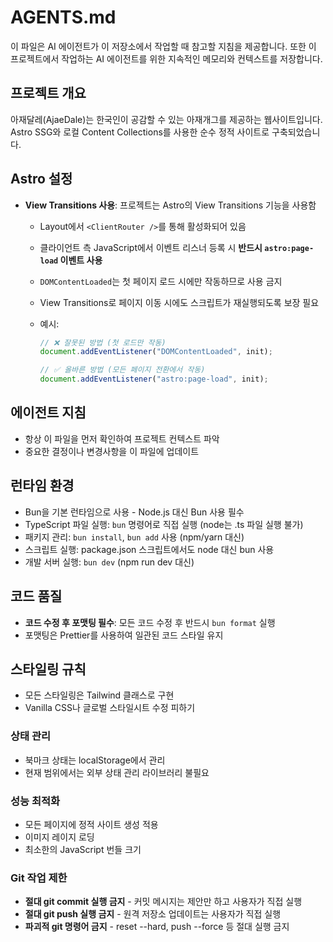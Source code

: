 # AGENTS.md

이 파일은 AI 에이전트가 이 저장소에서 작업할 때 참고할 지침을 제공합니다.
또한 이 프로젝트에서 작업하는 AI 에이전트를 위한 지속적인 메모리와 컨텍스트를 저장합니다.

## 프로젝트 개요

아재달레(AjaeDale)는 한국인이 공감할 수 있는 아재개그를 제공하는 웹사이트입니다.
Astro SSG와 로컬 Content Collections를 사용한 순수 정적 사이트로 구축되었습니다.

## Astro 설정

- **View Transitions 사용**: 프로젝트는 Astro의 View Transitions 기능을 사용함
  - Layout에서 `<ClientRouter />`를 통해 활성화되어 있음
  - 클라이언트 측 JavaScript에서 이벤트 리스너 등록 시 **반드시 `astro:page-load` 이벤트 사용**
  - `DOMContentLoaded`는 첫 페이지 로드 시에만 작동하므로 사용 금지
  - View Transitions로 페이지 이동 시에도 스크립트가 재실행되도록 보장 필요
  - 예시:

    ```javascript
    // ❌ 잘못된 방법 (첫 로드만 작동)
    document.addEventListener("DOMContentLoaded", init);

    // ✅ 올바른 방법 (모든 페이지 전환에서 작동)
    document.addEventListener("astro:page-load", init);
    ```

## 에이전트 지침

- 항상 이 파일을 먼저 확인하여 프로젝트 컨텍스트 파악
- 중요한 결정이나 변경사항을 이 파일에 업데이트

## 런타임 환경

- Bun을 기본 런타임으로 사용 - Node.js 대신 Bun 사용 필수
- TypeScript 파일 실행: `bun` 명령어로 직접 실행 (node는 .ts 파일 실행 불가)
- 패키지 관리: `bun install`, `bun add` 사용 (npm/yarn 대신)
- 스크립트 실행: package.json 스크립트에서도 node 대신 bun 사용
- 개발 서버 실행: `bun dev` (npm run dev 대신)

## 코드 품질

- **코드 수정 후 포맷팅 필수**: 모든 코드 수정 후 반드시 `bun format` 실행
- 포맷팅은 Prettier를 사용하여 일관된 코드 스타일 유지

## 스타일링 규칙

- 모든 스타일링은 Tailwind 클래스로 구현
- Vanilla CSS나 글로벌 스타일시트 수정 피하기

### 상태 관리

- 북마크 상태는 localStorage에서 관리
- 현재 범위에서는 외부 상태 관리 라이브러리 불필요

### 성능 최적화

- 모든 페이지에 정적 사이트 생성 적용
- 이미지 레이지 로딩
- 최소한의 JavaScript 번들 크기

### Git 작업 제한

- **절대 git commit 실행 금지** - 커밋 메시지는 제안만 하고 사용자가 직접 실행
- **절대 git push 실행 금지** - 원격 저장소 업데이트는 사용자가 직접 실행
- **파괴적 git 명령어 금지** - reset --hard, push --force 등 절대 실행 금지
